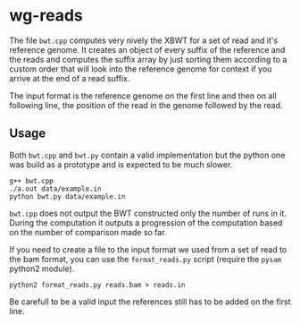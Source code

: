 # wg-reads

The file `bwt.cpp` computes very nively the XBWT for a set of read and it's
reference genome. It creates an object of every suffix of the reference and the
reads and computes the suffix array by just sorting them according to a custom
order that will look into the reference genome for context if you arrive at the
end of a read suffix.

The input format is the reference genome on the first line and then on all
following line, the position of the read in the genome followed by the read.

## Usage

Both `bwt.cpp` and `bwt.py` contain a valid implementation but the python one
was build as a prototype and is expected to be much slower.

```
g++ bwt.cpp
./a.out data/example.in
python bwt.py data/example.in
```

`bwt.cpp` does not output the BWT constructed only the number of runs in it.
During the computation it outputs a progression of the computation based on the
number of comparison made so far.

If you need to create a file to the input format we used from a set of read to
the bam format, you can use the `format_reads.py` script (require the `pysam`
python2 module).

```
python2 format_reads.py reads.bam > reads.in
```

Be carefull to be a valid input the references still has to be added on the
first line.

